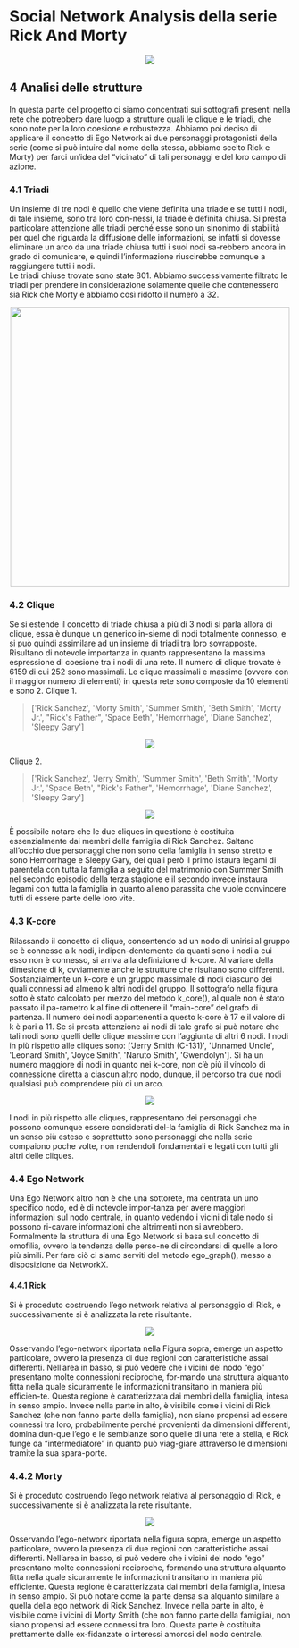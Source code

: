 # Social Network Analysis della serie Rick And Morty
<p align="center">
  <img src="https://github.com/Simone-Scalella/networkxProject/blob/main/img_readme/logo.png">
</p>

## 4 Analisi delle strutture
 In questa parte del progetto ci siamo concentrati sui sottografi presenti nella rete che potrebbero dare luogo a strutture quali le clique e le triadi, che sono note per la loro coesione e robustezza.
Abbiamo poi deciso di applicare il concetto di Ego Network ai due personaggi protagonisti della serie (come si può intuire dal nome della stessa, abbiamo scelto Rick e Morty) per farci un’idea del “vicinato” di tali personaggi e del loro campo di azione.

### 4.1	Triadi
Un insieme di tre nodi è quello che viene definita una triade e se tutti i nodi, di tale insieme, sono tra loro con-nessi, la triade è definita chiusa.
Si presta particolare attenzione alle triadi perché esse sono un sinonimo di stabilità per quel che riguarda la diffusione delle informazioni, se infatti si dovesse eliminare un arco da una triade chiusa tutti i suoi nodi sa-rebbero ancora in grado di comunicare, e quindi l’informazione riuscirebbe comunque a raggiungere tutti i nodi.  
Le triadi chiuse trovate sono state 801.
Abbiamo successivamente filtrato le triadi per prendere in considerazione solamente quelle che contenessero sia Rick che Morty e abbiamo così ridotto il numero a 32.

<p align="center">
  <img height=500 src="https://github.com/Simone-Scalella/networkxProject/blob/main/img_readme/cap4_1.jpg">
</p>

### 4.2	Clique
Se si estende il concetto di triade chiusa a più di 3 nodi si parla allora di clique, essa è dunque un generico in-sieme di nodi totalmente connesso, e si può quindi assimilare ad un insieme di triadi tra loro sovrapposte.
Risultano di notevole importanza in quanto rappresentano la massima espressione di coesione tra i nodi di una rete.
Il numero di clique trovate è 6159 di cui 252 sono massimali.
Le clique massimali e massime (ovvero con il maggior numero di elementi) in questa rete sono composte da 10 elementi e sono 2.
Clique 1.
> ['Rick Sanchez', 'Morty Smith', 'Summer Smith', 'Beth Smith', 'Morty Jr.', "Rick's Father", 'Space Beth', 'Hemorrhage', 'Diane Sanchez', 'Sleepy Gary']

<p align="center">
  <img src="https://github.com/Simone-Scalella/networkxProject/blob/main/img_readme/cap4_2.png">
</p>

Clique 2.	
> ['Rick Sanchez', 'Jerry Smith', 'Summer Smith', 'Beth Smith', 'Morty Jr.', 'Space Beth', "Rick's Father", 'Hemorrhage', 'Diane Sanchez', 'Sleepy Gary']

<p align="center">
  <img src="https://github.com/Simone-Scalella/networkxProject/blob/main/img_readme/cap4_3.png">
</p>

È possibile notare che le due cliques in questione è costituita essenzialmente dai membri della famiglia di Rick Sanchez. Saltano all’occhio due personaggi che non sono della famiglia in senso stretto e sono Hemorrhage e Sleepy Gary, dei quali però il primo istaura legami di parentela con tutta la famiglia a seguito del matrimonio con Summer Smith nel secondo episodio della terza stagione e il secondo invece instaura legami con tutta la famiglia in quanto alieno parassita che vuole convincere tutti di essere parte delle loro vite.

### 4.3	K-core
Rilassando il concetto di clique, consentendo ad un nodo di unirisi al gruppo se è connesso a k nodi, indipen-dentemente da quanti sono i nodi a cui esso non è connesso, si arriva alla definizione di k-core.
Al variare della dimesione di k, ovviamente anche le strutture che risultano sono differenti.
Sostanzialmente un k-core è un gruppo massimale di nodi ciascuno dei quali connessi ad almeno k altri nodi del gruppo.
Il sottografo nella figura sotto è stato calcolato per mezzo del metodo k_core(), al quale non è stato passato il pa-rametro k al fine di ottenere il “main-core” del grafo di partenza.
Il numero dei nodi appartenenti a questo k-core è 17 e il valore di k è pari a 11. Se si presta attenzione ai nodi di tale grafo si può notare che tali nodi sono quelli delle clique massime con l’aggiunta di altri 6 nodi.
I nodi in più rispetto alle cliques sono: ['Jerry Smith (C-131)', 'Unnamed Uncle', 'Leonard Smith', 'Joyce Smith', 'Naruto Smith', 'Gwendolyn'].
Si ha un numero maggiore di nodi in quanto nei k-core, non c’è più il vincolo di connessione diretta a ciascun altro nodo, dunque, il percorso tra due nodi qualsiasi può comprendere più di un arco.

<p align="center">
  <img src="https://github.com/Simone-Scalella/networkxProject/blob/main/img_readme/cap4_4.png">
</p>

I nodi in più rispetto alle cliques, rappresentano dei personaggi che possono comunque essere considerati del-la famiglia di Rick Sanchez ma in un senso più esteso e soprattutto sono personaggi che nella serie compaiono poche volte, non rendendoli fondamentali e legati con tutti gli altri delle cliques.

### 4.4	Ego Network
Una Ego Network altro non è che una sottorete, ma centrata un uno specifico nodo, ed è di notevole impor-tanza per avere maggiori informazioni sul nodo centrale, in quanto vedendo i vicini di tale nodo si possono ri-cavare informazioni che altrimenti non si avrebbero.
Formalmente la struttura di una Ego Network si basa sul concetto di omofilia, ovvero la tendenza delle perso-ne di circondarsi di quelle a loro più simili.
Per fare ciò ci siamo serviti del metodo ego_graph(), messo a disposizione da NetworkX.
#### 4.4.1	Rick
Si è proceduto costruendo l’ego network relativa al personaggio di Rick, e successivamente si è analizzata la rete risultante.

<p align="center">
  <img src="https://github.com/Simone-Scalella/networkxProject/blob/main/img_readme/cap4_5.png">
</p>

Osservando l’ego-network riportata nella Figura sopra, emerge un aspetto particolare, ovvero la presenza di due regioni con caratteristiche assai differenti.
Nell’area in basso, si può vedere che i vicini del nodo “ego” presentano molte connessioni reciproche, for-mando una struttura alquanto fitta nella quale sicuramente le informazioni transitano in maniera più efficien-te. Questa regione è caratterizzata dai membri della famiglia, intesa in senso ampio.
Invece nella parte in alto, è visibile come i vicini di Rick Sanchez (che non fanno parte della famiglia), non siano propensi ad essere connessi tra loro, probabilmente perché provenienti da dimensioni differenti, domina dun-que l’ego e le sembianze sono quelle di una rete a stella, e Rick funge da “intermediatore” in quanto può viag-giare attraverso le dimensioni tramite la sua spara-porte.

### 4.4.2	Morty
Si è proceduto costruendo l’ego network relativa al personaggio di Rick, e successivamente si è analizzata la rete risultante.

<p align="center">
  <img src="https://github.com/Simone-Scalella/networkxProject/blob/main/img_readme/cap4_6.png">
</p>

Osservando l’ego-network riportata nella figura sopra, emerge un aspetto particolare, ovvero la presenza di due regioni con caratteristiche assai differenti.
Nell’area in basso, si può vedere che i vicini del nodo “ego” presentano molte connessioni reciproche, formando una struttura alquanto fitta nella quale sicuramente le informazioni transitano in maniera più efficiente. Questa regione è caratterizzata dai membri della famiglia, intesa in senso ampio.
Si può notare come la parte densa sia alquanto similare a quella della ego network di Rick Sanchez.
Invece nella parte in alto, è visibile come i vicini di Morty Smith (che non fanno parte della famiglia), non siano propensi ad essere connessi tra loro. Questa parte è costituita prettamente dalle ex-fidanzate o interessi amorosi del nodo centrale.
